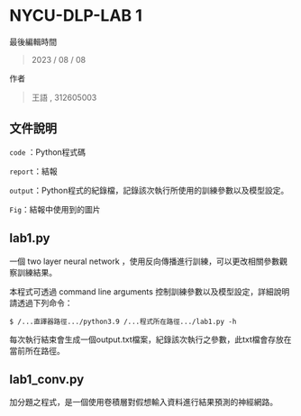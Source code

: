 NYCU-DLP-LAB 1
===
最後編輯時間
>2023 / 08 / 08

作者
> 王語 , 312605003 

文件說明
---
`code`
：Python程式碼

`report`：結報

`output`：Python程式的紀錄檔，記錄該次執行所使用的訓練參數以及模型設定。

`Fig`：結報中使用到的圖片

lab1.py
---
一個 two layer neural network ，使用反向傳播進行訓練，可以更改相關參數觀察訓練結果。

本程式可透過 command line arguments 控制訓練參數以及模型設定，詳細說明請透過下列命令：

```console
$ /...直譯器路徑.../python3.9 /...程式所在路徑.../lab1.py -h
```

每次執行結束會生成一個output.txt檔案，紀錄該次執行之參數，此txt檔會存放在當前所在路徑。

lab1_conv.py
---
加分題之程式，是一個使用卷積層對假想輸入資料進行結果預測的神經網路。